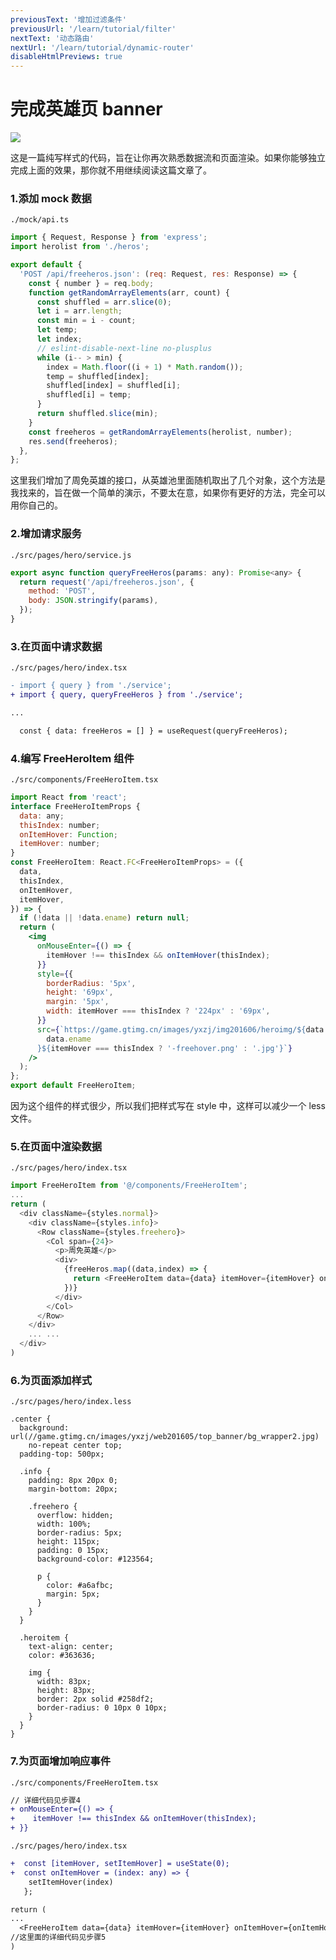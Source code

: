 ```yaml
---
previousText: '增加过滤条件'
previousUrl: '/learn/tutorial/filter'
nextText: '动态路由'
nextUrl: '/learn/tutorial/dynamic-router'
disableHtmlPreviews: true
---
```


# 完成英雄页 banner

![](../../../assets/img/tutorial/banner1.gif)

这是一篇纯写样式的代码，旨在让你再次熟悉数据流和页面渲染。如果你能够独立完成上面的效果，那你就不用继续阅读这篇文章了。

### 1.添加 mock 数据

`./mock/api.ts`

```javascript
import { Request, Response } from 'express';
import herolist from './heros';

export default {
  'POST /api/freeheros.json': (req: Request, res: Response) => {
    const { number } = req.body;
    function getRandomArrayElements(arr, count) {
      const shuffled = arr.slice(0);
      let i = arr.length;
      const min = i - count;
      let temp;
      let index;
      // eslint-disable-next-line no-plusplus
      while (i-- > min) {
        index = Math.floor((i + 1) * Math.random());
        temp = shuffled[index];
        shuffled[index] = shuffled[i];
        shuffled[i] = temp;
      }
      return shuffled.slice(min);
    }
    const freeheros = getRandomArrayElements(herolist, number);
    res.send(freeheros);
  },
};
```

这里我们增加了周免英雄的接口，从英雄池里面随机取出了几个对象，这个方法是我找来的，旨在做一个简单的演示，不要太在意，如果你有更好的方法，完全可以用你自己的。

### 2.增加请求服务

`./src/pages/hero/service.js`

```javascript
export async function queryFreeHeros(params: any): Promise<any> {
  return request('/api/freeheros.json', {
    method: 'POST',
    body: JSON.stringify(params),
  });
}
```

### 3.在页面中请求数据

`./src/pages/hero/index.tsx`

```diff
- import { query } from './service';
+ import { query, queryFreeHeros } from './service';

...

  const { data: freeHeros = [] } = useRequest(queryFreeHeros);

```

### 4.编写 FreeHeroItem 组件

`./src/components/FreeHeroItem.tsx`

```jsx
import React from 'react';
interface FreeHeroItemProps {
  data: any;
  thisIndex: number;
  onItemHover: Function;
  itemHover: number;
}
const FreeHeroItem: React.FC<FreeHeroItemProps> = ({
  data,
  thisIndex,
  onItemHover,
  itemHover,
}) => {
  if (!data || !data.ename) return null;
  return (
    <img
      onMouseEnter={() => {
        itemHover !== thisIndex && onItemHover(thisIndex);
      }}
      style={{
        borderRadius: '5px',
        height: '69px',
        margin: '5px',
        width: itemHover === thisIndex ? '224px' : '69px',
      }}
      src={`https://game.gtimg.cn/images/yxzj/img201606/heroimg/${data.ename}/${
        data.ename
      }${itemHover === thisIndex ? '-freehover.png' : '.jpg'}`}
    />
  );
};
export default FreeHeroItem;
```

因为这个组件的样式很少，所以我们把样式写在 style 中，这样可以减少一个 less 文件。

### 5.在页面中渲染数据

`./src/pages/hero/index.tsx`

```js
import FreeHeroItem from '@/components/FreeHeroItem';
...
return (
  <div className={styles.normal}>
    <div className={styles.info}>
      <Row className={styles.freehero}>
        <Col span={24}>
          <p>周免英雄</p>
          <div>
            {freeHeros.map((data,index) => {
              return <FreeHeroItem data={data} itemHover={itemHover} onItemHover={onItemHover} thisIndex={index} key={index}/>
            })}
          </div>
        </Col>
      </Row>
    </div>
    ... ...
  </div>
)
```

### 6.为页面添加样式

`./src/pages/hero/index.less`

```less
.center {
  background: url(//game.gtimg.cn/images/yxzj/web201605/top_banner/bg_wrapper2.jpg)
    no-repeat center top;
  padding-top: 500px;

  .info {
    padding: 8px 20px 0;
    margin-bottom: 20px;

    .freehero {
      overflow: hidden;
      width: 100%;
      border-radius: 5px;
      height: 115px;
      padding: 0 15px;
      background-color: #123564;

      p {
        color: #a6afbc;
        margin: 5px;
      }
    }
  }

  .heroitem {
    text-align: center;
    color: #363636;

    img {
      width: 83px;
      height: 83px;
      border: 2px solid #258df2;
      border-radius: 0 10px 0 10px;
    }
  }
}
```

### 7.为页面增加响应事件

`./src/components/FreeHeroItem.tsx`

```diff
// 详细代码见步骤4
+ onMouseEnter={() => {
+    itemHover !== thisIndex && onItemHover(thisIndex);
+ }}
```

`./src/pages/hero/index.tsx`

```diff
+  const [itemHover, setItemHover] = useState(0);
+  const onItemHover = (index: any) => {
    setItemHover(index)
   };

return (
...
  <FreeHeroItem data={data} itemHover={itemHover} onItemHover={onItemHover}
//这里面的详细代码见步骤5
)
```
